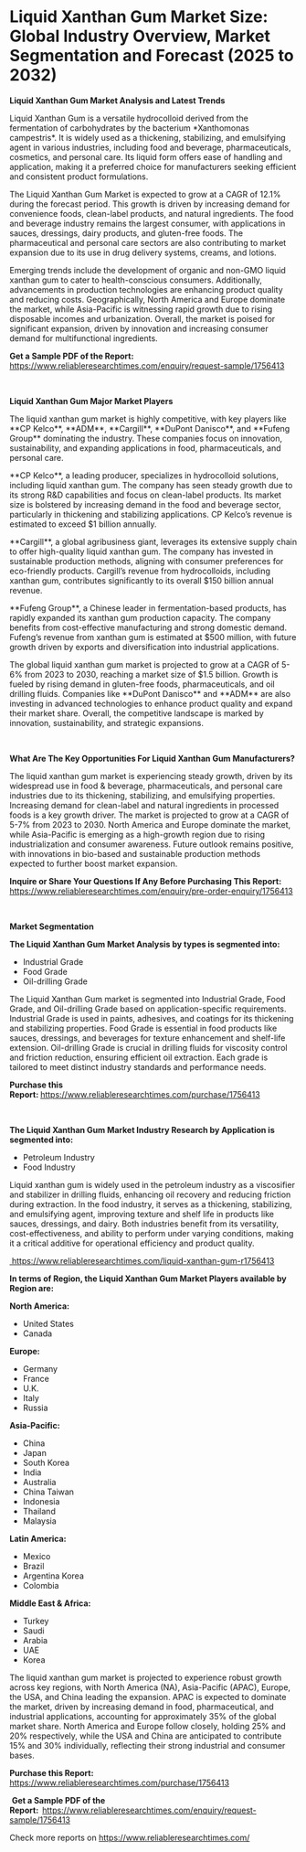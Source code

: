 <p><h1>Liquid Xanthan Gum Market Size: Global Industry Overview, Market Segmentation and Forecast (2025 to 2032)</h1></p><p><strong>Liquid Xanthan Gum Market Analysis and Latest Trends</strong></p>
<p><p>Liquid Xanthan Gum is a versatile hydrocolloid derived from the fermentation of carbohydrates by the bacterium *Xanthomonas campestris*. It is widely used as a thickening, stabilizing, and emulsifying agent in various industries, including food and beverage, pharmaceuticals, cosmetics, and personal care. Its liquid form offers ease of handling and application, making it a preferred choice for manufacturers seeking efficient and consistent product formulations.</p><p>The Liquid Xanthan Gum Market is expected to grow at a CAGR of 12.1% during the forecast period. This growth is driven by increasing demand for convenience foods, clean-label products, and natural ingredients. The food and beverage industry remains the largest consumer, with applications in sauces, dressings, dairy products, and gluten-free foods. The pharmaceutical and personal care sectors are also contributing to market expansion due to its use in drug delivery systems, creams, and lotions.</p><p>Emerging trends include the development of organic and non-GMO liquid xanthan gum to cater to health-conscious consumers. Additionally, advancements in production technologies are enhancing product quality and reducing costs. Geographically, North America and Europe dominate the market, while Asia-Pacific is witnessing rapid growth due to rising disposable incomes and urbanization. Overall, the market is poised for significant expansion, driven by innovation and increasing consumer demand for multifunctional ingredients.</p></p>
<p><strong>Get a Sample PDF of the Report:&nbsp;</strong> <a href="https://www.reliableresearchtimes.com/enquiry/request-sample/1756413?utm_campaign=1558&utm_medium=2&utm_source=Github&utm_content=ia&utm_term=26012025&utm_id=liquid-xanthan-gum">https://www.reliableresearchtimes.com/enquiry/request-sample/1756413</a></p>
<p>&nbsp;</p>
<p><strong>Liquid Xanthan Gum Major Market Players</strong></p>
<p><p>The liquid xanthan gum market is highly competitive, with key players like **CP Kelco**, **ADM**, **Cargill**, **DuPont Danisco**, and **Fufeng Group** dominating the industry. These companies focus on innovation, sustainability, and expanding applications in food, pharmaceuticals, and personal care.</p><p>**CP Kelco**, a leading producer, specializes in hydrocolloid solutions, including liquid xanthan gum. The company has seen steady growth due to its strong R&D capabilities and focus on clean-label products. Its market size is bolstered by increasing demand in the food and beverage sector, particularly in thickening and stabilizing applications. CP Kelco’s revenue is estimated to exceed $1 billion annually.</p><p>**Cargill**, a global agribusiness giant, leverages its extensive supply chain to offer high-quality liquid xanthan gum. The company has invested in sustainable production methods, aligning with consumer preferences for eco-friendly products. Cargill’s revenue from hydrocolloids, including xanthan gum, contributes significantly to its overall $150 billion annual revenue.</p><p>**Fufeng Group**, a Chinese leader in fermentation-based products, has rapidly expanded its xanthan gum production capacity. The company benefits from cost-effective manufacturing and strong domestic demand. Fufeng’s revenue from xanthan gum is estimated at $500 million, with future growth driven by exports and diversification into industrial applications.</p><p>The global liquid xanthan gum market is projected to grow at a CAGR of 5-6% from 2023 to 2030, reaching a market size of $1.5 billion. Growth is fueled by rising demand in gluten-free foods, pharmaceuticals, and oil drilling fluids. Companies like **DuPont Danisco** and **ADM** are also investing in advanced technologies to enhance product quality and expand their market share. Overall, the competitive landscape is marked by innovation, sustainability, and strategic expansions.</p></p>
<p>&nbsp;</p>
<p><strong>What Are The Key Opportunities For Liquid Xanthan Gum Manufacturers?</strong></p>
<p><p>The liquid xanthan gum market is experiencing steady growth, driven by its widespread use in food & beverage, pharmaceuticals, and personal care industries due to its thickening, stabilizing, and emulsifying properties. Increasing demand for clean-label and natural ingredients in processed foods is a key growth driver. The market is projected to grow at a CAGR of 5-7% from 2023 to 2030. North America and Europe dominate the market, while Asia-Pacific is emerging as a high-growth region due to rising industrialization and consumer awareness. Future outlook remains positive, with innovations in bio-based and sustainable production methods expected to further boost market expansion.</p></p>
<p><strong>Inquire or Share Your Questions If Any Before Purchasing This Report:</strong> <a href="https://www.reliableresearchtimes.com/enquiry/pre-order-enquiry/1756413?utm_campaign=1558&utm_medium=2&utm_source=Github&utm_content=ia&utm_term=26012025&utm_id=liquid-xanthan-gum">https://www.reliableresearchtimes.com/enquiry/pre-order-enquiry/1756413</a></p>
<p>&nbsp;</p>
<p><strong>Market Segmentation</strong></p>
<p><strong>The Liquid Xanthan Gum Market Analysis by types is segmented into:</strong></p>
<p><ul><li>Industrial Grade</li><li>Food Grade</li><li>Oil-drilling Grade</li></ul></p>
<p><p>The Liquid Xanthan Gum market is segmented into Industrial Grade, Food Grade, and Oil-drilling Grade based on application-specific requirements. Industrial Grade is used in paints, adhesives, and coatings for its thickening and stabilizing properties. Food Grade is essential in food products like sauces, dressings, and beverages for texture enhancement and shelf-life extension. Oil-drilling Grade is crucial in drilling fluids for viscosity control and friction reduction, ensuring efficient oil extraction. Each grade is tailored to meet distinct industry standards and performance needs.</p></p>
<p><strong>Purchase this Report:&nbsp;</strong><a href="https://www.reliableresearchtimes.com/purchase/1756413?utm_campaign=1558&utm_medium=2&utm_source=Github&utm_content=ia&utm_term=26012025&utm_id=liquid-xanthan-gum">https://www.reliableresearchtimes.com/purchase/1756413</a></p>
<p>&nbsp;</p>
<p><strong>The Liquid Xanthan Gum Market Industry Research by Application is segmented into:</strong></p>
<p><ul><li>Petroleum Industry</li><li>Food Industry</li></ul></p>
<p><p>Liquid xanthan gum is widely used in the petroleum industry as a viscosifier and stabilizer in drilling fluids, enhancing oil recovery and reducing friction during extraction. In the food industry, it serves as a thickening, stabilizing, and emulsifying agent, improving texture and shelf life in products like sauces, dressings, and dairy. Both industries benefit from its versatility, cost-effectiveness, and ability to perform under varying conditions, making it a critical additive for operational efficiency and product quality.</p></p>
<p><a href="https://www.reliableresearchtimes.com/liquid-xanthan-gum-r1756413?utm_campaign=1558&utm_medium=2&utm_source=Github&utm_content=ia&utm_term=26012025&utm_id=liquid-xanthan-gum">&nbsp;https://www.reliableresearchtimes.com/liquid-xanthan-gum-r1756413</a></p>
<p><strong>In terms of Region, the Liquid Xanthan Gum Market Players available by Region are:</strong></p>
<p>
    <p> <strong> North America: </strong>
        <ul>
            <li>United States</li>
            <li>Canada</li>
        </ul>
        </p> 
    <p> <strong> Europe: </strong>
        <ul>
            <li>Germany</li>
            <li>France</li>
            <li>U.K.</li>
            <li>Italy</li>
            <li>Russia</li>
        </ul>
        </p> 
    <p> <strong> Asia-Pacific: </strong>
        <ul>
            <li>China</li>
            <li>Japan</li>
            <li>South Korea</li>
            <li>India</li>
            <li>Australia</li>
            <li>China Taiwan</li>
            <li>Indonesia</li>
            <li>Thailand</li>
            <li>Malaysia</li>
        </ul>
        </p> 
    <p> <strong> Latin America: </strong>
        <ul>
            <li>Mexico</li>
            <li>Brazil</li>
            <li>Argentina Korea</li>
            <li>Colombia</li>
        </ul>
        </p> 
    <p> <strong> Middle East & Africa: </strong>
        <ul>
            <li>Turkey</li>
            <li>Saudi</li>
            <li>Arabia</li>
            <li>UAE</li>
            <li>Korea</li>
        </ul>
    </p>
    </p>
<p><p>The liquid xanthan gum market is projected to experience robust growth across key regions, with North America (NA), Asia-Pacific (APAC), Europe, the USA, and China leading the expansion. APAC is expected to dominate the market, driven by increasing demand in food, pharmaceutical, and industrial applications, accounting for approximately 35% of the global market share. North America and Europe follow closely, holding 25% and 20% respectively, while the USA and China are anticipated to contribute 15% and 30% individually, reflecting their strong industrial and consumer bases.</p></p>
<p><strong>Purchase this Report: </strong><a href="https://www.reliableresearchtimes.com/purchase/1756413?utm_campaign=1558&utm_medium=2&utm_source=Github&utm_content=ia&utm_term=26012025&utm_id=liquid-xanthan-gum">https://www.reliableresearchtimes.com/purchase/1756413</a></p>
<p>&nbsp;<strong>Get a Sample PDF of the Report:&nbsp;&nbsp;</strong><a href="https://www.reliableresearchtimes.com/enquiry/request-sample/1756413?utm_campaign=1558&utm_medium=2&utm_source=Github&utm_content=ia&utm_term=26012025&utm_id=liquid-xanthan-gum">https://www.reliableresearchtimes.com/enquiry/request-sample/1756413</a></p>
<p><strong></strong></p>
<p>Check more reports on <a href="https://www.reliableresearchtimes.com/?utm_campaign=1558&utm_medium=2&utm_source=Github&utm_content=ia&utm_term=26012025&utm_id=liquid-xanthan-gum">https://www.reliableresearchtimes.com/</a></p>
